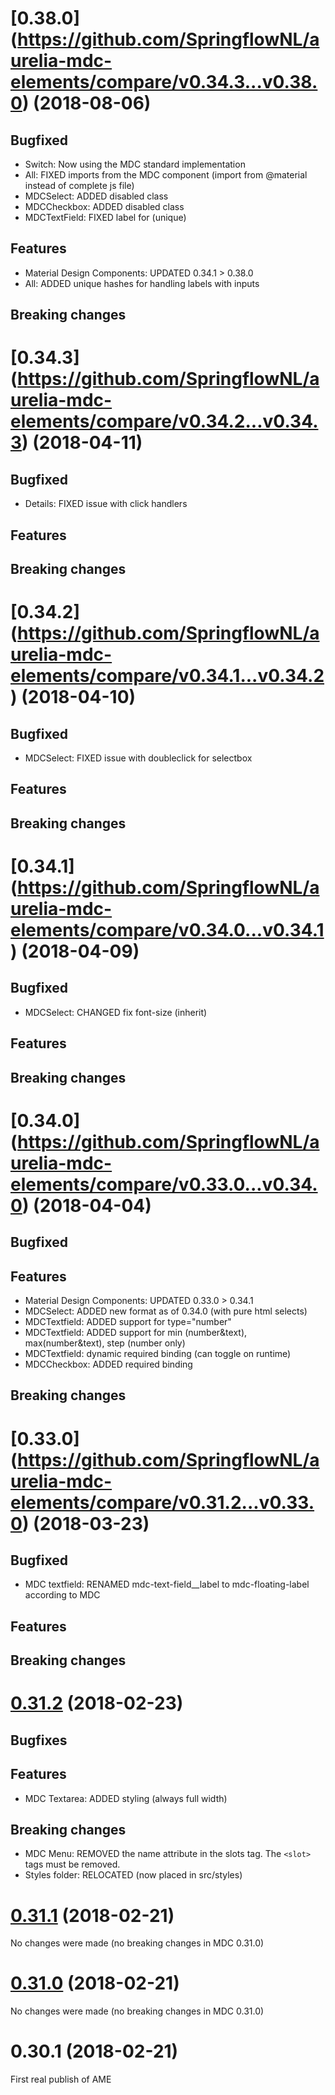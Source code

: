 # [0.38.0] (https://github.com/SpringflowNL/aurelia-mdc-elements/compare/v0.34.3...v0.38.0) (2018-08-06)
## Bugfixed
- Switch: Now using the MDC standard implementation
- All: FIXED imports from the MDC component (import from @material instead of complete js file)
- MDCSelect: ADDED disabled class
- MDCCheckbox: ADDED disabled class
- MDCTextField: FIXED label for (unique)

## Features
- Material Design Components: UPDATED 0.34.1 > 0.38.0
- All: ADDED unique hashes for handling labels with inputs

## Breaking changes

# [0.34.3] (https://github.com/SpringflowNL/aurelia-mdc-elements/compare/v0.34.2...v0.34.3) (2018-04-11)
## Bugfixed
- Details: FIXED issue with click handlers

## Features

## Breaking changes

# [0.34.2] (https://github.com/SpringflowNL/aurelia-mdc-elements/compare/v0.34.1...v0.34.2) (2018-04-10)
## Bugfixed
- MDCSelect: FIXED issue with doubleclick for selectbox

## Features

## Breaking changes

# [0.34.1] (https://github.com/SpringflowNL/aurelia-mdc-elements/compare/v0.34.0...v0.34.1) (2018-04-09)
## Bugfixed
- MDCSelect: CHANGED fix font-size (inherit)

## Features

## Breaking changes

# [0.34.0] (https://github.com/SpringflowNL/aurelia-mdc-elements/compare/v0.33.0...v0.34.0) (2018-04-04)
## Bugfixed

## Features
- Material Design Components: UPDATED 0.33.0 > 0.34.1
- MDCSelect: ADDED new format as of 0.34.0 (with pure html selects)
- MDCTextfield: ADDED support for type="number"
- MDCTextfield: ADDED support for min (number&text), max(number&text), step (number only)
- MDCTextfield: dynamic required binding (can toggle on runtime)
- MDCCheckbox: ADDED required binding

## Breaking changes

# [0.33.0] (https://github.com/SpringflowNL/aurelia-mdc-elements/compare/v0.31.2...v0.33.0) (2018-03-23)
## Bugfixed
- MDC textfield: RENAMED mdc-text-field__label to mdc-floating-label according to MDC

## Features

## Breaking changes

# [0.31.2](https://github.com/SpringflowNL/aurelia-mdc-elements/compare/v0.31.1...v0.31.2) (2018-02-23)
## Bugfixes

## Features
- MDC Textarea: ADDED styling (always full width)

## Breaking changes
- MDC Menu: REMOVED the name attribute in the slots tag. The ```<slot>``` tags must be removed.
- Styles folder: RELOCATED (now placed in src/styles)

# [0.31.1](https://github.com/SpringflowNL/aurelia-mdc-elements/compare/v0.31.0...v0.31.1) (2018-02-21)
No changes were made (no breaking changes in MDC 0.31.0)

# [0.31.0](https://github.com/SpringflowNL/aurelia-mdc-elements/compare/v0.30.0...v0.31.0) (2018-02-21)
No changes were made (no breaking changes in MDC 0.31.0)

# 0.30.1 (2018-02-21)
First real publish of AME
